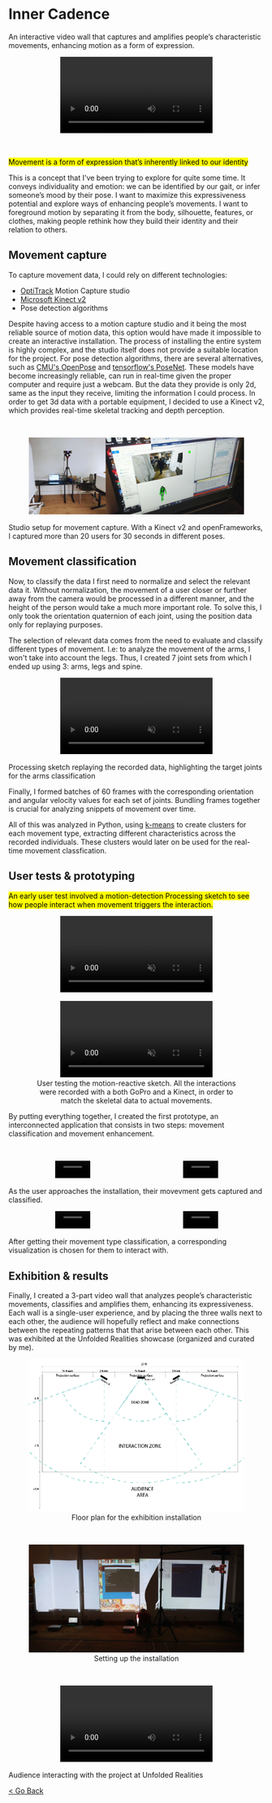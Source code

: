 <!--
title: "Inner Cadence"
date:  "2019-04-25"
display: true
image: "img/portfolio/innercadence.png"
weight: 1
-->

# Inner Cadence

An interactive video wall that captures and amplifies people’s characteristic movements, enhancing motion as a form of expression.<!--more-->

<figure class="vid_container vid_720_full" style="text-align: center">
    <video class="vid_doc" autoplay loop>
        <source src="./media/innercad_01.mp4" t ype="video/mp4">
        <source src="./media/innercad_01.webm" type="video/webm">
    </video>
</figure>

<br>

<mark>Movement is a form of expression that’s inherently linked to our identity</mark>

This is a concept that I've been trying to explore for quite some time. It conveys individuality and emotion: we can be identified by our gait, or infer someone’s mood by their pose. I want to maximize this expressiveness potential and explore ways of enhancing people’s movements. I want to foreground motion by separating it from the body, silhouette, features, or clothes, making people rethink how they build their identity and their relation to others.

## Movement capture

To capture movement data, I could rely on different technologies:
- [OptiTrack](https://www.optitrack.com/) Motion Capture studio
- [Microsoft Kinect v2](https://en.wikipedia.org/wiki/Kinect#Kinect_for_Xbox_One_(2013))
- Pose detection algorithms

Despite having access to a motion capture studio and it being the most reliable source of motion data, this option would have made it impossible to create an interactive installation. The process of installing the entire system is highly complex, and the studio itself does not provide a suitable location for the project. For pose detection algorithms, there are several alternatives, such as [CMU's OpenPose](https://github.com/CMU-Perceptual-Computing-Lab/openpose) and [tensorflow's PoseNet](https://github.com/tensorflow/tfjs-models/tree/master/posenet). These models have become increasingly reliable, can run in real-time given the proper computer and require just a webcam. But the data they provide is only 2d, same as the input they receive, limiting the information I could process. In order to get 3d data with a portable equipment, I decided to use a Kinect v2, which provides real-time skeletal tracking and depth perception.

<br> <figure class="proj_img proj_img_full" style="text-align: center">
	<img class="p_capture" src="./media/ic_capture.jpg" alt="Left: Kinect v2 and computer setup. Right: Computer screen showing Kinect camera view and skeletal tracking">
</figure>
<figcaption>Studio setup for movement capture. With a Kinect v2 and openFrameworks, I captured more than 20 users for 30 seconds in different poses.</figcaption>

## Movement classification

Now, to classify the data I first need to normalize and select the relevant data it. Without normalization, the movement of a user closer or further away from the camera would be processed in a different manner, and the height of the person would take a much more important role. To solve this, I only took the orientation quaternion of each joint, using the position data only for replaying purposes.

The selection of relevant data comes from the need to evaluate and classify different types of movement. I.e: to analyze the movement of the arms, I won't take into account the legs. Thus, I created 7 joint sets from which I ended up using 3: arms, legs and spine.

<figure class="vid_container vid_sm vid_sq" style="text-align: center">
    <video class="vid_doc" autoplay loop muted />
        <source src="./media/km_arms.mp4" type="video/mp4">
        <!-- <source src="./media/km_arms.webm" type="video/webm"> -->
    </video>
</figure>
<figcaption>Processing sketch replaying the recorded data, highlighting the target joints for the arms classification</figcaption>

Finally, I formed batches of 60 frames with the corresponding orientation and angular velocity values for each set of joints. Bundling frames together is crucial for analyzing snippets of movement over time.

All of this was analyzed in Python, using [k-means](https://en.wikipedia.org/wiki/K-means_clustering) to create clusters for each movement type, extracting different characteristics across the recorded individuals. These clusters would later on be used for the real-time movement classfication.

<!-- ## Movement enhancement

Shaders & particles -->


## User tests & prototyping

<div class="line-group">
<mark class="sideR">An early user test involved a motion-detection Processing sketch to see how people interact when movement triggers the interaction.</mark>

<figure class="vid_side" style="text-align: center">
    <video class="vid_doc" autoplay loop muted />
        <source src="./media/test_granular.webm" type="video/webm">
        <source src="./media/test_granular.mp4" type="video/mp4">
    </video>
</figure>
</div>

<figure class="vid_container vid_sq vid_sm" style="text-align: center">
    <video class="vid_doc" autoplay loop muted />
        <source src="./media/early_test.webm" type="video/webm">
        <source src="./media/early_test.mp4"  type="video/mp4">
    </video>
    <figcaption>User testing the motion-reactive sketch. All the interactions were recorded with a both GoPro and a Kinect, in order to match the skeletal data to actual movements.</figcaption>
</figure>

By putting everything together, I created the first prototype, an interconnected application that consists in two steps: movement classification and movement enhancement.

<br>
<div class="vid_sm" style="display: flex;">
	<figure class="vid_container vid_720x2" style="text-align: center">
        <video class="vid_doc" autoplay loop muted width="40%" />
            <source src="./media/test_rec01.webm" type="video/webm">
            <source src="./media/test_rec01.mp4" type="video/mp4">
        </video>
    </figure>
    <figure class="vid_container vid_720x2" style="text-align: center">
        <video class="vid_doc" autoplay loop muted width="40%" />
            <source src="./media/test_scr01.webm" type="video/webm">
            <source src="./media/test_scr01.mp4" type="video/mp4">
        </video>
    </figure>
</div>
<figcaption>As the user approaches the installation, their movevment gets captured and classified.</figcaption>

<div class="vid_sm" style="display: flex;">
	<figure class="vid_container vid_720x2" style="text-align: center">
        <video class="vid_doc" autoplay loop muted width="40%" />
            <source src="./media/test_rec02.webm" type="video/webm">
            <source src="./media/test_rec02.mp4" type="video/mp4">
        </video>
    </figure>
    <figure class="vid_container vid_720x2" style="text-align: center">
        <video class="vid_doc" autoplay loop muted width="40%" />
            <source src="./media/test_scr02.webm" type="video/webm">
            <source src="./media/test_scr02.mp4" type="video/mp4">
        </video>
    </figure>
</div>
<figcaption>After getting their movement type classification, a corresponding visualization is chosen for them to interact with.</figcaption>

## Exhibition & results

Finally, I created a 3-part video wall that analyzes people’s characteristic movements, classifies and amplifies them, enhancing its expressiveness. Each wall is a single-user experience, and by placing the three walls next to each other, the audience will hopefully reflect and make connections between the repeating patterns that that arise between each other. This was exhibited at the Unfolded Realities showcase (organized and curated by me).

<figure class="proj_img proj_img_center" style="text-align: center; display: block;">
	<img class="p_detail" src="./media/techrider.png" alt="Floor plan for the exhibition installation"> 
    <figcaption>Floor plan for the exhibition installation</figcaption>
</figure>

<br>
<figure class="proj_img proj_img_full" style="text-align: center; display: block;">
	<img class="p_detail" src="./media/ic_unfoldedrealities.jpg" alt="Setting up the installation"> 
    <figcaption>Setting up the installation</figcaption>
</figure>

<br>
<figure class="vid_container vid_720_full" style="text-align: center">
    <video src="./media/innercad_02.webm" class="vid_doc" autoplay loop />
</figure>
<figcaption>Audience interacting with the project at Unfolded Realities</figcaption>

<a href="#" onClick="history.go(-1);return true;">\< Go Back</a>
